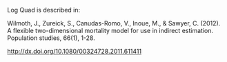 Log Quad is described in:

Wilmoth, J., Zureick, S., Canudas-Romo, V., Inoue, M., & Sawyer, C. (2012). A flexible two-dimensional mortality model for use in indirect estimation. Population studies, 66(1), 1-28.

http://dx.doi.org/10.1080/00324728.2011.611411

